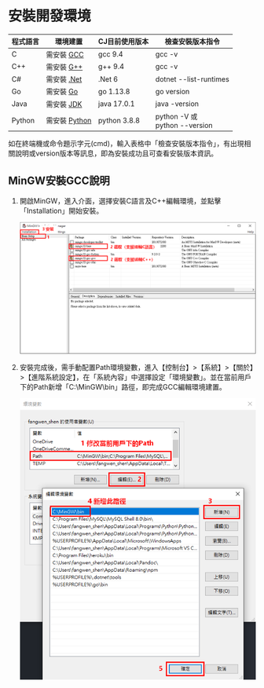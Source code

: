 # 安裝開發環境

| 程式語言 | 環境建置       | CJ目前使用版本 | 檢查安裝版本指令 |
| ------- | -------------  | ----- | ---|
| C       | 需安裝 [GCC](https://sourceforge.net/projects/mingw/) | gcc 9.4 | gcc -v |
| C++     | 需安裝 [G++](https://sourceforge.net/projects/mingw/) | g++ 9.4 | gcc -v |
| C#      | 需安裝 [.Net](https://dotnet.microsoft.com/en-us/download) | .Net 6 | dotnet --list-runtimes |
| Go      | 需安裝 [Go](https://go.dev/) | go 1.13.8 | go version |
| Java    | 需安裝 [JDK](https://www.oracle.com/java/technologies/javase/jdk17-archive-downloads.html) | java 17.0.1 | java -version |
| Python  | 需安裝 [Python](https://www.python.org/downloads/windows/) | python 3.8.8 | python -V 或<br /> python --version |

如在終端機或命令題示字元(cmd)，輸入表格中「檢查安裝版本指令」，有出現相關說明或version版本等訊息，即為安裝成功且可查看安裝版本資訊。

## MinGW安裝GCC說明

1. 開啟MinGW，進入介面，選擇安裝C語言及C++編輯環境，並點擊「Installation」開始安裝。

    ![gcc-1](<image/gcc-1.png>)

2. 安裝完成後，需手動配置Path環境變數，進入【控制台】>【系統】>【關於】>【進階系統設定】，在「系統內容」中選擇設定「環境變數」。並在當前用戶下的Path新增「C:\MinGW\bin」路徑，即完成GCC編輯環境建置。

    ![gcc-1](<image/gcc-2.png>)